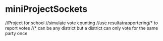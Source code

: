 # miniProjectSockets


//Project for school
//simulate vote counting
//use resultatrapportering/* to report votes
//* can be any district but a district can only vote for the same party once
